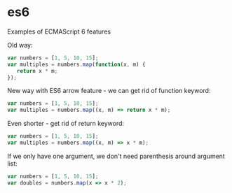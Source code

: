 # es6
Examples of ECMAScript 6 features

Old way:
```JavaScript
var numbers = [1, 5, 10, 15];
var multiples = numbers.map(function(x, m) {
   return x * m;
});
```
New way with ES6 arrow feature - we can get rid of function keyword:
```JavaScript
var numbers = [1, 5, 10, 15];
var multiples = numbers.map((x, m) => return x * m);
```

Even shorter - get rid of return keyword:
```JavaScript
var numbers = [1, 5, 10, 15];
var multiples = numbers.map((x, m) => x * m);
```

If we only have one argument, we don't need parenthesis around argument list:
```JavaScript
var numbers = [1, 5, 10, 15];
var doubles = numbers.map(x => x * 2);
```
